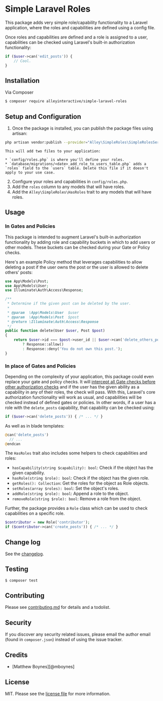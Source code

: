 # Simple Laravel Roles

This package adds very simple role/capability functionality to a Laravel
application, where the roles and capabilities are defined using a config file.

Once roles and capabilities are defined and a role is assigned to a user,
capabilities can be checked using Laravel's built-in authorization functionality:

```php
if ($user->can('edit_posts')) {
    // Cool.
}
```

## Installation

Via Composer

```bash
$ composer require alleyinteractive/simple-laravel-roles
```

## Setup and Configuration

1. Once the package is installed, you can publish the package files using artisan:
```bash
php artisan vendor:publish --provider="Alley\SimpleRoles\SimpleRolesServiceProvider"
```
    This will add two files to your application:

    * `config/roles.php` is where you'll define your roles.
    * `database/migrations/<date>_add_role_to_users_table.php` adds a `roles` field to the `users` table. Delete this file if it doesn't apply to your use case.
2. Configure your roles and capabilities in `config/roles.php`.
3. Add the `roles` column to any models that will have roles.
4. Add the `Alley\SimpleRoles\HasRoles` trait to any models that will have roles.

## Usage

### In Gates and Policies

This package is intended to augment Laravel's built-in authorization
functionality by adding role and capability buckets in which to add users or
other models. These buckets can be checked during your Gate or Policy checks.

Here's an example Policy method that leverages capabilities to allow deleting a
post if the user owns the post or the user is allowed to delete others' posts:

```php
use App\Models\Post;
use App\Models\User;
use Illuminate\Auth\Access\Response;

/**
 * Determine if the given post can be deleted by the user.
 *
 * @param  \App\Models\User  $user
 * @param  \App\Models\Post  $post
 * @return \Illuminate\Auth\Access\Response
 */
public function delete(User $user, Post $post)
{
    return $user->id === $post->user_id || $user->can('delete_others_posts')
        ? Response::allow()
        : Response::deny('You do not own this post.');
}
```

### In place of Gates and Policies

Depending on the complexity of your application, this package could even replace
your gate and policy checks. It will [intercept all Gate checks before other authorization checks](https://laravel.com/docs/8.x/authorization#intercepting-gate-checks)
and if the user has the given ability as a capability in any of their roles, the
check will pass. With this, Laravel's core authorization functionality will work
as usual, and capabilities will be checked instead of defined gates or policies.
In other words, if a user has a role with the `delete_posts` capability, that
capability can be checked using:

```php
if ($user->can('delete_posts')) { /* ... */ }
```

As well as in blade templates:

```php
@can('delete_posts')
  // ...
@endcan
```

The `HasRoles` trait also includes some helpers to check capabilities and roles:

* `hasCapability(string $capability): bool`: Check if the object has the given capability.
* `hasRole(string $role): bool`: Check if the object has the given role.
* `getRoles(): Collection`: Get the roles for the object as Role objects.
* `setRoles(array $roles): bool`: Set the object's roles.
* `addRole(string $role): bool`: Append a role to the object.
* `removeRole(string $role): bool`: Remove a role from the object.

Further, the package provides a `Role` class which can be used to check
capabilities on a specific role.

```php
$contributor = new Role('contributor');
if ($contributor->can('create_posts')) { /* ... */ }
```

## Change log

See the [changelog](changelog.md).

## Testing

``` bash
$ composer test
```

## Contributing

Please see [contributing.md](contributing.md) for details and a todolist.

## Security

If you discover any security related issues, please email the author email (found in `composer.json`) instead of using the issue tracker.

## Credits

- [Matthew Boynes][@mboynes]

## License

MIT. Please see the [license file](license.md) for more information.
